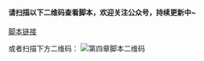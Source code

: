 #### 请扫描以下二维码查看脚本，欢迎关注公众号，持续更新中~

[脚本链接](http://mp.weixin.qq.com/s?__biz=MzI0MTU2OTM0Mw==&mid=100000054&idx=1&sn=0ef47e82e6a1dda5635eeb1140c103b3&chksm=6908da665e7f537027e53ce6790656514ffd0a82dd1c4e9d69619e78d9715699136cd80c7a3f#rd)

或者扫描下方二维码：
![第四章脚本二维码](https://github.com/liangjingbin99/shouhuo/blob/master/image/04%E4%BA%8C%E7%BB%B4%E7%A0%81.png)
